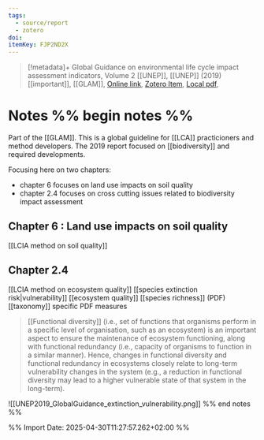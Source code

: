 ```yaml
---
tags:
  - source/report
  - zotero
doi: 
itemKey: FJP2ND2X
---
```

>[!metadata]+
> Global Guidance on environmental  life cycle impact  assessment  indicators, Volume 2
> [[UNEP]], 
> [[UNEP]] (2019)
> [[important]], [[GLAM]], 
> [Online link](https://www.lifecycleinitiative.org/wp-content/uploads/2019/11/UNEP-294-Life-Cycle-2nd-Report_16.pdf), [Zotero Item](zotero://select/library/items/FJP2ND2X), [Local pdf](file://C:/Users/aburg/Documents/references/zotero/storage/7B8CF2WT/UNEP2019_GlobalGuidance.pdf), 

# Notes %% begin notes %% 
Part of the [[GLAM]]. This is a global guideline for [[LCA]] practicioners and method developers. The 2019 report focused on [[biodiversity]] and required developments.

Focusing here on two chapters: 
- chapter 6 focuses on land use impacts on soil quality
- chapter 2.4 focuses on cross cutting issues related to biodiversity impact assessment
## Chapter 6 : Land use impacts on soil quality
[[LCIA method on soil quality]]
## Chapter 2.4
[[LCIA method on ecosystem quality]]
[[species extinction risk|vulnerability]]
[[ecosystem quality]]
[[species richness]] (PDF)
[[taxonomy]] specific PDF measures


>[[Functional diversity]] (i.e., set of functions that organisms perform in a specific level of organisation, such as an ecosystem) is an important aspect to ensure the maintenance of ecosystem functioning, along with functional redundancy (i.e., capacity of organisms to function in a similar manner). Hence, changes in functional diversity and functional redundancy in ecosystems closely relate to long-term vulnerability changes in the system (e.g., a reduction in functional diversity may lead to a higher vulnerable state of that system in the long-term).

![[UNEP2019_GlobalGuidance_extinction_vulnerability.png]]
%% end notes %%




%% Import Date: 2025-04-30T11:27:57.262+02:00 %%
